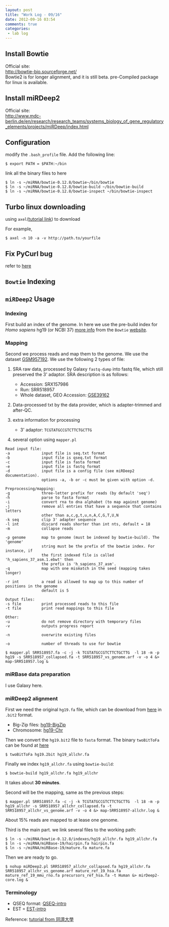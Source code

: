 ```yaml
---
layout: post
title: "Work Log - 09/16"
date: 2012-09-16 03:54
comments: true
categories: 
 - lab log
---
```


## Install Bowtie
Official site:  
<http://bowtie-bio.sourceforge.net/>     
Bowtie2 is for longer alignment, and it is still beta. pre-Compiled package for linux is available.

## Install miRDeep2

Official site:   
<http://www.mdc-berlin.de/en/research/research_teams/systems_biology_of_gene_regulatory_elements/projects/miRDeep/index.html>

<!-- more -->
## Configuration

modify the `.bash_profile` file. Add the following line:

    $ export PATH = $PATH:~/bin

link all the binary files to here

    $ ln -s ~/miRNA/bowtie-0.12.8/bowtie~/bin/bowtie
    $ ln -s ~/miRNA/bowtie-0.12.8/bowtie-build ~/bin/bowtie-build
    $ ln -s ~/miRNA/bowtie-0.12.8/bowtie-inspect ~/bin/bowtie-inspect 

## Turbo linux downloading 

using `axel`([tutorial link](http://www.cyberciti.biz/tips/download-accelerator-for-linux-command-line-tools.html)) to download

For example, 

    $ axel -n 10 -a -v http://path.to/yourfile

## Fix PyCurl bug

refer to [here](http://code.google.com/p/wfuzz/wiki/PyCurlSSLBug)

## `Bowtie` Indexing

## `miRDeep2` Usage
### Indexing
First build an index of the genome. In here we use the pre-build index for *Homo sapiens* hg19 (or NCBI 37) [more info][info-about-hg19] from the `Bowtie` [website][bowtie-official].



### Mapping
Second we process reads and map them to the genome. We use the dataset [GSM957192]. We use the following 2 types of file:

1. SRA raw data, processed by Galaxy `fastq-dump` into fastq file, which still preserved the 3' adaptor. SRA description is as follows:
    * Accession: SRX157986
    * Run: SRR518957
    * Whole dataset, GEO Accession: [GSE39162](http://www.ncbi.nlm.nih.gov/geo/query/acc.cgi?acc=GSE39162)
2. Data-processed txt by the data provider, which is adapter-trimmed and after-QC.

3. extra information for processing
    * 3' adaptor: `TCGTATGCCGTCTTCTGCTTG`

4. several option using `mapper.pl`


``` 
Read input file:
-a              input file is seq.txt format
-b              input file is qseq.txt format
-c              input file is fasta format
-e              input file is fastq format
-d              input file is a config file (see miRDeep2 documentation).
                options -a, -b or -c must be given with option -d.

Preprocessing/mapping:
-g              three-letter prefix for reads (by default 'seq')
-h              parse to fasta format
-i              convert rna to dna alphabet (to map against genome)
-j              remove all entries that have a sequence that contains letters
                other than a,c,g,t,u,n,A,C,G,T,U,N
-k seq          clip 3' adapter sequence
-l int          discard reads shorter than int nts, default = 18
-m              collapse reads

-p genome       map to genome (must be indexed by bowtie-build). The 'genome'
                string must be the prefix of the bowtie index. For instance, if
                the first indexed file is called 'h_sapiens_37_asm.1.ebwt' then
                the prefix is 'h_sapiens_37_asm'.
-q              map with one mismatch in the seed (mapping takes longer)

-r int          a read is allowed to map up to this number of positions in the genome
                default is 5 

Output files:
-s file         print processed reads to this file
-t file         print read mappings to this file 

Other:
-u              do not remove directory with temporary files
-v              outputs progress report

-n              overwrite existing files

-o              number of threads to use for bowtie 
```


    $ mapper.pl SRR518957.fa -c -j -k TCGTATGCCGTCTTCTGCTTG  -l 18 -m -p hg19 -s SRR518957_collapsed.fa -t SRR518957_vs_genome.arf -v -o 4 &> map-SRR518957.log &

### miRBase data preparation
I use Galaxy here.


### miRDeep2 alignment
First we need the original `hg19.fa` file, which can be download from [here](http://hgdownload.cse.ucsc.edu/goldenPath/hg19/bigZips/) in `.bit2` format.
    
* Big-Zip files: [hg19-BigZip]
* Chromosome: [hg19-Chr]
    
Then we convert the `hg19.bit2` file to `fasta` format. The binary `twoBitToFa` can be found at [here](http://hgdownload.cse.ucsc.edu/admin/exe/linux.x86_64/)

    $ twoBitToFa hg19.2bit hg19_allchr.fa

Finally we index `hg19_allchr.fa` using `bowtie-build`:

    $ bowtie-build hg19_allchr.fa hg19_allchr
    
It takes about **30 minutes**.

Second will be the mapping, same as the previous steps:

    $ mapper.pl SRR518957.fa -c -j -k TCGTATGCCGTCTTCTGCTTG  -l 18 -m -p hg19_allchr -s SRR518957_allchr_collapsed.fa -t SRR518957_allchr_vs_genome.arf -v -o 4 &> map-SRR518957-allchr.log &

About 15% reads are mapped to at lease one genome.

Third is the main part. we link several files to the working path:

    $ ln -s ~/miRNA/bowtie-0.12.8/indexes/hg19_allchr.fa hg19_allchr.fa
    $ ln -s ~/miRNA/miRBase-19/hairpin.fa hairpin.fa
    $ ln -s ~/miRNA/miRBase-19/mature.fa mature.fa
    
Then we are ready to go.

    $ nohup miRDeep2.pl SRR518957_allchr_collapsed.fa hg19_allchr.fa SRR518957_allchr_vs_genome.arf mature_ref_19_hsa.fa mature_ref_19_mmu_rno.fa precursors_ref_hsa.fa -t Human &> mirDeep2-core.log &

[hg19-BigZip]: http://hgdownload.cse.ucsc.edu/goldenPath/hg19/bigZips/
[hg19-Chr]: http://hgdownload.cse.ucsc.edu/goldenPath/hg19/chromosomes/

### Terminology

* QSEQ format: [QSEQ-intro]
* EST = [EST-intro]

Reference: [tutorial from 同濟大學][ref-1]

[ref-1]: http://www.tongji.edu.cn/~czjiang/course/lab/bowtie.html
[info-about-hg19]: http://www.ncbi.nlm.nih.gov/projects/mapview/map_search.cgi?taxid=9606
[bowtie-official]: http://bowtie-bio.sourceforge.net/index.shtml
[GSM957192]: http://www.ncbi.nlm.nih.gov/geo/query/acc.cgi?acc=GSM957192
[QSEQ-intro]: http://blog.kokocinski.net/index.php/qseq-files-format?blog=2
[EST-intro]: http://en.wikipedia.org/wiki/Expressed_sequence_tag

